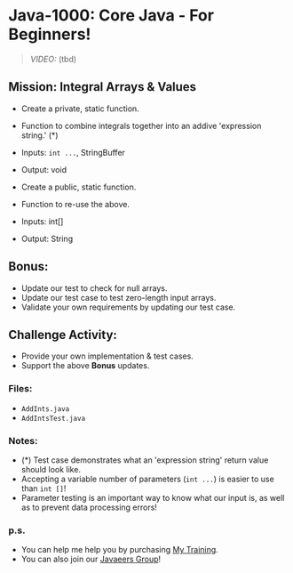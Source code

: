 # Java-1000: Core Java - For Beginners!

> _VIDEO:_ (tbd)

## Mission: Integral Arrays & Values
* Create a private, static function.
* Function to combine integrals together into an addive 'expression string.' (*)
* Inputs: `int ...`, StringBuffer
* Output: void


* Create a public, static function.
* Function to re-use the above.
* Inputs: int[]
* Output: String

## Bonus:
* Update our test to check for null arrays.
* Update our test case to test zero-length input arrays.
* Validate your own requirements by updating our test case.

## Challenge Activity:
- Provide your own implementation & test cases. 
- Support the above __Bonus__ updates.

### Files:
* `AddInts.java`
* `AddIntsTest.java`

### Notes:
- (*) Test case demonstrates what an 'expression string' return value should look like.
- Accepting a variable number of parameters (`int ...`) is easier to use than `int []`!
- Parameter testing is an important way to know what our input is, as well as to prevent data processing errors!

### p.s.
* You can help me help you by purchasing [My Training](https://www.udemy.com/course/how-to-java).
* You can also join our [Javaeers Group](https://www.facebook.com/JavaVideos9000/)!

